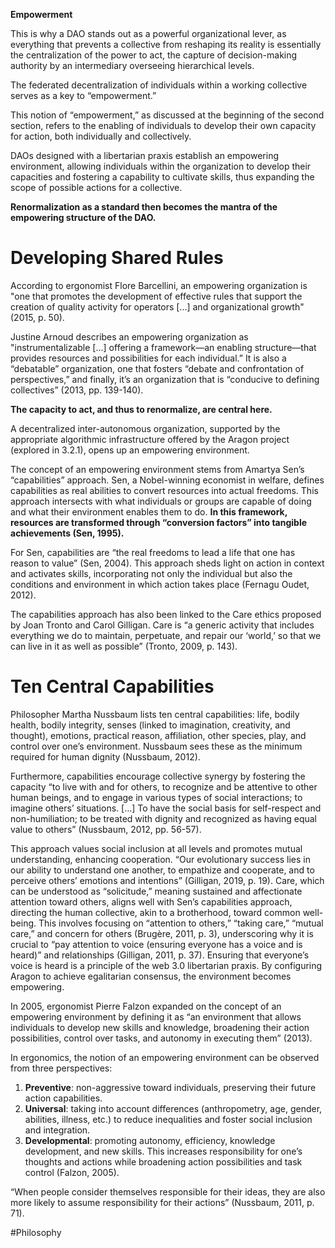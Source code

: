 **Empowerment**

This is why a DAO stands out as a powerful organizational lever, as everything that prevents a collective from reshaping its reality is essentially the centralization of the power to act, the capture of decision-making authority by an intermediary overseeing hierarchical levels.

The federated decentralization of individuals within a working collective serves as a key to “empowerment.” 

This notion of “empowerment,” as discussed at the beginning of the second section, refers to the enabling of individuals to develop their own capacity for action, both individually and collectively.

DAOs designed with a libertarian praxis establish an empowering environment, allowing individuals within the organization to develop their capacities and fostering a capability to cultivate skills, thus expanding the scope of possible actions for a collective. 

**Renormalization as a standard then becomes the mantra of the empowering structure of the DAO.**

# Developing Shared Rules
According to ergonomist Flore Barcellini, an empowering organization is "one that promotes the development of effective rules that support the creation of quality activity for operators [...] and organizational growth" (2015, p. 50).

Justine Arnoud describes an empowering organization as "instrumentalizable [...] offering a framework—an enabling structure—that provides resources and possibilities for each individual.” It is also a “debatable” organization, one that fosters “debate and confrontation of perspectives,” and finally, it’s an organization that is “conducive to defining collectives” (2013, pp. 139-140).

**The capacity to act, and thus to renormalize, are central here.**

A decentralized inter-autonomous organization, supported by the appropriate algorithmic infrastructure offered by the Aragon project (explored in 3.2.1), opens up an empowering environment.

The concept of an empowering environment stems from Amartya Sen’s “capabilities” approach. Sen, a Nobel-winning economist in welfare, defines capabilities as real abilities to convert resources into actual freedoms. This approach intersects with what individuals or groups are capable of doing and what their environment enables them to do. **In this framework, resources are transformed through “conversion factors” into tangible achievements (Sen, 1995).**

For Sen, capabilities are “the real freedoms to lead a life that one has reason to value” (Sen, 2004). This approach sheds light on action in context and activates skills, incorporating not only the individual but also the conditions and environment in which action takes place (Fernagu Oudet, 2012).

The capabilities approach has also been linked to the Care ethics proposed by Joan Tronto and Carol Gilligan. Care is “a generic activity that includes everything we do to maintain, perpetuate, and repair our ‘world,’ so that we can live in it as well as possible” (Tronto, 2009, p. 143).

# Ten Central Capabilities
Philosopher Martha Nussbaum lists ten central capabilities: life, bodily health, bodily integrity, senses (linked to imagination, creativity, and thought), emotions, practical reason, affiliation, other species, play, and control over one’s environment. Nussbaum sees these as the minimum required for human dignity (Nussbaum, 2012).

Furthermore, capabilities encourage collective synergy by fostering the capacity “to live with and for others, to recognize and be attentive to other human beings, and to engage in various types of social interactions; to imagine others’ situations. [...] To have the social basis for self-respect and non-humiliation; to be treated with dignity and recognized as having equal value to others” (Nussbaum, 2012, pp. 56-57).

This approach values social inclusion at all levels and promotes mutual understanding, enhancing cooperation. “Our evolutionary success lies in our ability to understand one another, to empathize and cooperate, and to perceive others’ emotions and intentions” (Gilligan, 2019, p. 19). Care, which can be understood as “solicitude,” meaning sustained and affectionate attention toward others, aligns well with Sen’s capabilities approach, directing the human collective, akin to a brotherhood, toward common well-being. This involves focusing on “attention to others,” “taking care,” “mutual care,” and concern for others (Brugère, 2011, p. 3), underscoring why it is crucial to “pay attention to voice (ensuring everyone has a voice and is heard)” and relationships (Gilligan, 2011, p. 37). Ensuring that everyone’s voice is heard is a principle of the web 3.0 libertarian praxis. By configuring Aragon to achieve egalitarian consensus, the environment becomes empowering.

In 2005, ergonomist Pierre Falzon expanded on the concept of an empowering environment by defining it as “an environment that allows individuals to develop new skills and knowledge, broadening their action possibilities, control over tasks, and autonomy in executing them” (2013).

In ergonomics, the notion of an empowering environment can be observed from three perspectives: 

1. **Preventive**: non-aggressive toward individuals, preserving their future action capabilities.
2. **Universal**: taking into account differences (anthropometry, age, gender, abilities, illness, etc.) to reduce inequalities and foster social inclusion and integration.
3. **Developmental**: promoting autonomy, efficiency, knowledge development, and new skills. This increases responsibility for one’s thoughts and actions while broadening action possibilities and task control (Falzon, 2005).

“When people consider themselves responsible for their ideas, they are also more likely to assume responsibility for their actions” (Nussbaum, 2011, p. 71).

#Philosophy